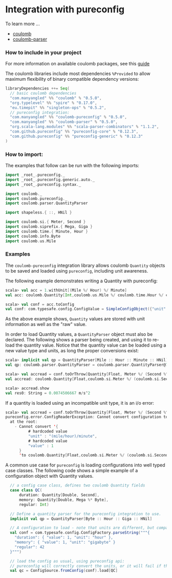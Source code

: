 # Integration with pureconfig

To learn more ...

* [coulomb](../README.md#tutorial)
* [coulomb-parser](../coulomb-parser/README.md)

### How to include in your project

For more information on available coulomb packages, see this
[guide](../README.md#how-to-include-coulomb-in-your-project)

The coulomb libraries include most dependencies `%Provided` to allow maximum flexibility
of binary compatible dependency versions:

```scala
libraryDependencies ++= Seq(
  // basic coulomb dependencies
  "com.manyangled" %% "coulomb" % "0.5.0",
  "org.typelevel" %% "spire" % "0.17.0",
  "eu.timepit" %% "singleton-ops" % "0.5.2",
  // pureconfig integration:
  "com.manyangled" %% "coulomb-pureconfig" % "0.5.0",
  "com.manyangled" %% "coulomb-parser" % "0.5.0",
  "org.scala-lang.modules" %% "scala-parser-combinators" % "1.1.2",
  "com.github.pureconfig" %% "pureconfig-core" % "0.12.3",
  "com.github.pureconfig" %% "pureconfig-generic" % "0.12.3"
)
```

### How to import:

The examples that follow can be run with the following imports:

```scala
import _root_.pureconfig._
import _root_.pureconfig.generic.auto._
import _root_.pureconfig.syntax._

import coulomb._
import coulomb.pureconfig._
import coulomb.parser.QuantityParser

import shapeless.{ ::, HNil }

import coulomb.si.{ Meter, Second }
import coulomb.siprefix.{ Mega, Giga }
import coulomb.time.{ Minute, Hour }
import coulomb.info.Byte
import coulomb.us.Mile
```

### Examples

The `coulomb-pureconfig` integration library allows coulomb `Quantity` objects to be
saved and loaded using `pureconfig`, including unit awareness.

The following example demonstrates writing a Quantity with pureconfig:

```scala
scala> val acc = 1.withUnit[(Mile %/ Hour) %/ Minute]
val acc: coulomb.Quantity[Int,coulomb.us.Mile %/ coulomb.time.Hour %/ coulomb.time.Minute] = Quantity(1)

scala> val conf = acc.toConfig
val conf: com.typesafe.config.ConfigValue = SimpleConfigObject({"unit":"(mile/hour)/minute","value":1})
```

As the above example shows, `Quantity` values are stored with unit information as well as the "raw" value.

In order to load Quantity values, a `QuantityParser` object must also be declared.
The following shows a parser being created, and using it to re-load the quantity value.
Notice that the quantity value can be loaded using a new value type and units,
as long the proper conversions exist:

```scala
scala> implicit val qp = QuantityParser[Mile :: Hour :: Minute :: HNil]
val qp: coulomb.parser.QuantityParser = coulomb.parser.QuantityParser@75f928ff

scala> val accread = conf.toOrThrow[Quantity[Float, Meter %/ (Second %^ 2)]]
val accread: coulomb.Quantity[Float,coulomb.si.Meter %/ (coulomb.si.Second %^ 2)] = Quantity(0.0074506667)

scala> accread.show
val res0: String = 0.0074506667 m/s^2
```

If a quantity is loaded using an incompatible unit type, it is an i/o error:

```scala
scala> val accread = conf.toOrThrow[Quantity[Float, Meter %/ (Second %^ 3)]]
pureconfig.error.ConfigReaderException: Cannot convert configuration to a coulomb.Quantity. Failures are:
  at the root:
    - Cannot convert '{
          # hardcoded value
          "unit" : "(mile/hour)/minute",
          # hardcoded value
          "value" : 1
      }
      'to coulomb.Quantity[Float,coulomb.si.Meter %/ (coulomb.si.Second %^ Int(3))]: Failed to parse (1.0, (mile/hour)/minute) ==> coulomb.%/[coulomb.si.Meter, coulomb.%^[coulomb.si.Second, 3]].
```

A common use case for `pureconfig` is loading configurations into well typed case classes.
The following code shows a simple example of a configuration object with Quantity values.


```scala
  // a config case class, defines two coulomb Quantity fields
  case class QC(
      duration: Quantity[Double, Second],
      memory: Quantity[Double, Mega %* Byte],
      regular: Int)

  // Define a quantity parser for the pureconfig integration to use.
  implicit val qp = QuantityParser[Byte :: Hour :: Giga :: HNil]

  // A configuration to load - note that units are different, but compatible with the QC fields
  val conf = com.typesafe.config.ConfigFactory.parseString("""{
    "duration": { "value": 1, "unit": "hour" },
    "memory": { "value": 1, "unit": "gigabyte" }
    "regular": 42
  }""")

  // load the config as usual, using pureconfig api:
  // pureconfig will correctly convert the units, or it will fail if the units are not compatible
  val qc = ConfigSource.fromConfig(conf).load[QC]
```
